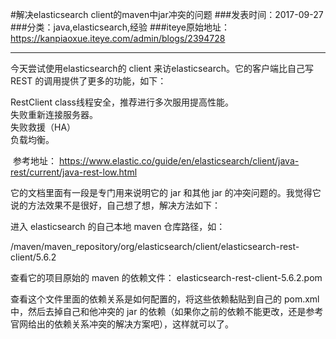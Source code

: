 #解决elasticsearch client的maven中jar冲突的问题
###发表时间：2017-09-27
###分类：java,elasticsearch,经验
###iteye原始地址：<a href="https://kanpiaoxue.iteye.com/admin/blogs/2394728" target="_blank">https://kanpiaoxue.iteye.com/admin/blogs/2394728</a>

---

<div class="iteye-blog-content-contain" style="font-size: 14px;"> 
 <p>今天尝试使用elasticsearch的 client 来访elasticsearch。它的客户端比自己写 REST 的调用提供了更多的功能，如下：</p> 
 <div class="quote_div">
  RestClient class线程安全，推荐进行多次服用提高性能。
  <br>失败重新连接服务器。
  <br>失败救援（HA）
  <br>负载均衡。
 </div> 
 <p>&nbsp;参考地址：&nbsp;<a href="https://www.elastic.co/guide/en/elasticsearch/client/java-rest/current/java-rest-low.html">https://www.elastic.co/guide/en/elasticsearch/client/java-rest/current/java-rest-low.html</a></p> 
 <p>它的文档里面有一段是专门用来说明它的 jar 和其他 jar 的冲突问题的。我觉得它说的方法效果不是很好，自己想了想，解决方法如下：</p> 
 <p>进入 elasticsearch 的自己本地 maven 仓库路径，如：</p> 
 <p>/maven/maven_repository/org/elasticsearch/client/elasticsearch-rest-client/5.6.2</p> 
 <p>查看它的项目原始的 maven 的依赖文件：&nbsp;elasticsearch-rest-client-5.6.2.pom</p> 
 <p>查看这个文件里面的依赖关系是如何配置的，将这些依赖黏贴到自己的 pom.xml 中，然后去掉自己和他冲突的 jar 的依赖（如果你之前的依赖不能更改，还是参考官网给出的依赖关系冲突的解决方案吧），这样就可以了。</p> 
 <p>&nbsp;</p> 
</div>